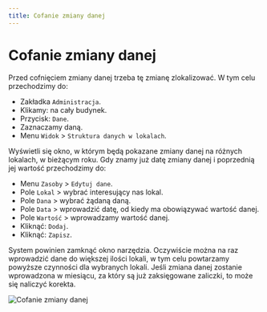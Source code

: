 ```yaml
---
title: Cofanie zmiany danej
---
```


# Cofanie zmiany danej

Przed cofnięciem zmiany danej trzeba tę zmianę zlokalizować. W tym celu przechodzimy do:

- Zakładka `Administracja`.
- Klikamy: na cały budynek.
- Przycisk: `Dane`.
- Zaznaczamy daną.
- Menu `Widok` > `Struktura danych w lokalach`.

Wyświetli się okno, w którym będą pokazane zmiany danej na różnych lokalach, w bieżącym roku. Gdy znamy już datę zmiany danej i poprzednią jej wartość przechodzimy do:

- Menu `Zasoby` > `Edytuj dane`.
- Pole `Lokal` > wybrać interesujący nas lokal.
- Pole `Dana` > wybrać żądaną daną.
- Pole `Data` > wprowadzić datę, od kiedy ma obowiązywać wartość danej.
- Pole `Wartość` > wprowadzamy wartość danej.
- Kliknąć: `Dodaj`.
- Kliknąć: `Zapisz`.

System powinien zamknąć okno narzędzia. Oczywiście można na raz wprowadzić dane do większej ilości lokali, w tym celu powtarzamy powyższe czynności dla wybranych lokali. Jeśli zmiana danej zostanie wprowadzona w miesiącu, za który są już zaksięgowane zaliczki, to może się naliczyć korekta.

![Cofanie zmiany danej](cofaniezmianydanej.gif)